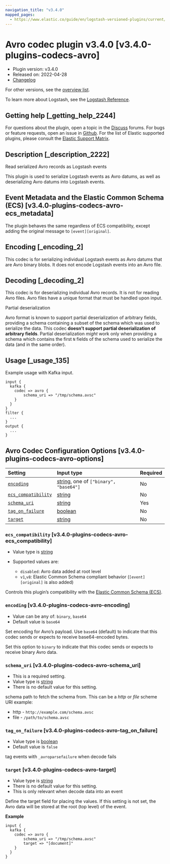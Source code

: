 ```yaml
---
navigation_title: "v3.4.0"
mapped_pages:
  - https://www.elastic.co/guide/en/logstash-versioned-plugins/current/v3.4.0-plugins-codecs-avro.html
---
```


# Avro codec plugin v3.4.0 [v3.4.0-plugins-codecs-avro]

* Plugin version: v3.4.0
* Released on: 2022-04-28
* [Changelog](https://github.com/logstash-plugins/logstash-codec-avro/blob/v3.4.0/CHANGELOG.md)

For other versions, see the [overview list](codec-avro-index.md).

To learn more about Logstash, see the [Logstash Reference](https://www.elastic.co/guide/en/logstash/current/index.html).

## Getting help [_getting_help_2244]

For questions about the plugin, open a topic in the [Discuss](http://discuss.elastic.co) forums. For bugs or feature requests, open an issue in [Github](https://github.com/logstash-plugins/logstash-codec-avro). For the list of Elastic supported plugins, please consult the [Elastic Support Matrix](https://www.elastic.co/support/matrix#matrix_logstash_plugins).

## Description [_description_2222]

Read serialized Avro records as Logstash events

This plugin is used to serialize Logstash events as Avro datums, as well as deserializing Avro datums into Logstash events.

## Event Metadata and the Elastic Common Schema (ECS) [v3.4.0-plugins-codecs-avro-ecs_metadata]

The plugin behaves the same regardless of ECS compatibility, except adding the original message to `[event][original]`.

## Encoding [_encoding_2]

This codec is for serializing individual Logstash events as Avro datums that are Avro binary blobs. It does not encode Logstash events into an Avro file.

## Decoding [_decoding_2]

This codec is for deserializing individual Avro records. It is not for reading Avro files. Avro files have a unique format that must be handled upon input.

Partial deserialization

Avro format is known to support partial deserialization of arbitrary fields, providing a schema containing a subset of the schema which was used to serialize the data. This codec **doesn’t support partial deserialization of arbitrary fields**. Partial deserialization *might* work only when providing a schema which contains the first `N` fields of the schema used to serialize the data (and in the same order).

## Usage [_usage_135]

Example usage with Kafka input.

```
input {
  kafka {
    codec => avro {
        schema_uri => "/tmp/schema.avsc"
    }
  }
}
filter {
  ...
}
output {
  ...
}
```

## Avro Codec Configuration Options [v3.4.0-plugins-codecs-avro-options]

| Setting | Input type | Required |
| :- | :- | :- |
| [`encoding`](v3-4-0-plugins-codecs-avro.md#v3.4.0-plugins-codecs-avro-encoding) | [string](/lsr/value-types.md#string), one of `["binary", "base64"]` | No |
| [`ecs_compatibility`](v3-4-0-plugins-codecs-avro.md#v3.4.0-plugins-codecs-avro-ecs_compatibility) | [string](/lsr/value-types.md#string) | No |
| [`schema_uri`](v3-4-0-plugins-codecs-avro.md#v3.4.0-plugins-codecs-avro-schema_uri) | [string](/lsr/value-types.md#string) | Yes |
| [`tag_on_failure`](v3-4-0-plugins-codecs-avro.md#v3.4.0-plugins-codecs-avro-tag_on_failure) | [boolean](/lsr/value-types.md#boolean) | No |
| [`target`](v3-4-0-plugins-codecs-avro.md#v3.4.0-plugins-codecs-avro-target) | [string](/lsr/value-types.md#string) | No |

### `ecs_compatibility` [v3.4.0-plugins-codecs-avro-ecs_compatibility]

* Value type is [string](/lsr/value-types.md#string)

* Supported values are:

  * `disabled`: Avro data added at root level
  * `v1`,`v8`: Elastic Common Schema compliant behavior (`[event][original]` is also added)

Controls this plugin’s compatibility with the [Elastic Common Schema (ECS)](https://www.elastic.co/guide/en/ecs/current).

### `encoding` [v3.4.0-plugins-codecs-avro-encoding]

* Value can be any of: `binary`, `base64`
* Default value is `base64`

Set encoding for Avro’s payload. Use `base64` (default) to indicate that this codec sends or expects to receive base64-encoded bytes.

Set this option to `binary` to indicate that this codec sends or expects to receive binary Avro data.

### `schema_uri` [v3.4.0-plugins-codecs-avro-schema_uri]

* This is a required setting.
* Value type is [string](/lsr/value-types.md#string)
* There is no default value for this setting.

schema path to fetch the schema from. This can be a *http* or *file* scheme URI example:

* http - `http://example.com/schema.avsc`
* file - `/path/to/schema.avsc`

### `tag_on_failure` [v3.4.0-plugins-codecs-avro-tag_on_failure]

* Value type is [boolean](/lsr/value-types.md#boolean)
* Default value is `false`

tag events with `_avroparsefailure` when decode fails

### `target` [v3.4.0-plugins-codecs-avro-target]

* Value type is [string](/lsr/value-types.md#string)
* There is no default value for this setting.
* This is only relevant when decode data into an event

Define the target field for placing the values. If this setting is not set, the Avro data will be stored at the root (top level) of the event.

**Example**

```
input {
  kafka {
    codec => avro {
        schema_uri => "/tmp/schema.avsc"
        target => "[document]"
    }
  }
}
```
